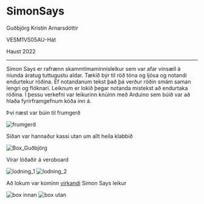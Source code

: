 # SimonSays

Guðbjörg Kristín Arnarsdóttir

VESM1VS05AU-Hát

Haust 2022

---

Simon Says er rafrænn skammtímaminnisleikur sem var afar vinsæll á níunda áratug tuttugustu aldar. Tækið býr til röð tóna og ljósa og notandi endurtekur röðina. Ef notandanum tekst það þá verður röðin smám saman lengri og flóknari. Leiknum er lokið þegar notanda mistekst að endurtaka röðina. Í þessu verkefni var leikurinn knúinn með Arduino sem búið var að hlaða fyrirframgefnum kóða inn á.

Því næst var búin til frumgerð

![frumgerd](https://user-images.githubusercontent.com/111804480/192513682-0e316f02-6103-46a8-b2d6-7c3d7613c569.png)

Síðan var hannaður kassi utan um allt heila klabbið

![Box_Guðbjörg](https://user-images.githubusercontent.com/111804480/192514371-d909d7f1-5bb4-47ba-9f61-549262910c6c.svg)

Vírar lóðaðir á veroboard

![lodning_1](https://user-images.githubusercontent.com/111804480/192513685-cf2fe193-1f42-45ff-a178-4bf88f90148e.png)
![lodning_2](https://user-images.githubusercontent.com/111804480/192513689-40212464-bb6c-47e4-8f2f-a07723a44a2a.png)

Að lokum var kominn [virkandi](https://drive.google.com/file/d/1TEkNyeNK81j6SoY_Hr9xHl-F4hxm4JNw/view?usp=sharing) Simon Says leikur

![box innan](https://user-images.githubusercontent.com/111804480/192513675-8b4aa8b6-d5f7-488a-a63a-de8150a93511.png)
![box utan](https://user-images.githubusercontent.com/111804480/192513690-d5f583fc-4e9f-4f09-bdd3-c545428f40b2.png)

